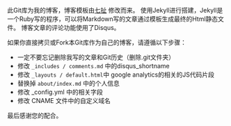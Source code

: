 此Git库为我的博客，博客模板由[七扯](http://blog.sevenCHE.com) 修改而来。
使用Jekyll进行搭建，Jekyll是一个Ruby写的程序，可以将Markdown写的文章通过模板生成最终的Html静态文件。
博客文章的评论功能使用了Disqus。

如果你直接拷贝或Fork本Git库作为自己的博客，请遵循以下步骤：
- 一定不要忘记删除我写的文章和Git历史（删除.git文件夹）
- 修改 `_includes / comments.md` 中的disqus_shortname
- 修改 `_layouts / default.html`中 google analytics的相关的JS代码片段
- 替换掉 `about/index.md` 中的个人信息
- 修改 _config.yml 中的相关字段
- 修改 CNAME 文件中的自定义域名

最后感谢您的配合。

